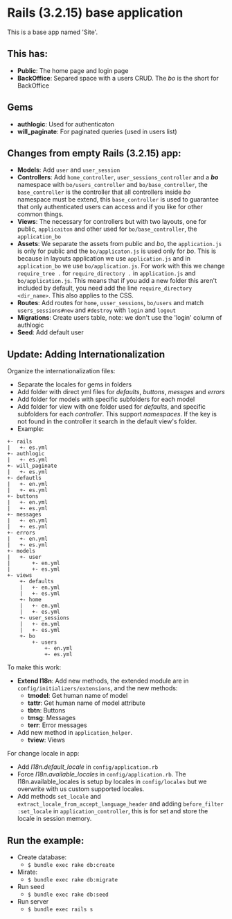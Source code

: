 # Rails (3.2.15) base application

This is a base app named 'Site'.

## This has:

- **Public**: The home page and login page
- **BackOffice**: Separed space with a users CRUD. The *bo* is the short for BackOffice


## Gems

- **authlogic**:      Used for authenticaton
- **will_paginate**:  For paginated queries (used in users list)


## Changes from empty Rails (3.2.15) app:

- **Models**: Add ```user``` and ```user_session```
- **Controllers**: Add ```home_controller```, ```user_sessions_controller``` and a ***bo*** namespace with ```bo/users_controller``` and ```bo/base_controller```, the ```base_controller``` is the controller that all controllers inside *bo* namespace must be extend, this ```base_controller``` is used to guarantee that only authenticated users can access and if you like for other common things.
- **Views**: The necessary for controllers but with two layouts, one for public, ```applicaiton``` and other used for ```bo/base_controller```, the ```application_bo```
- **Assets**: We separate the assets from public and *bo*, the ```application.js``` is only for public and the ```bo/applicaton.js``` is used only for *bo*. This is because in layouts application we use ```application.js``` and in ```application_bo``` we use ```bo/application.js```. For work with this we change ```require_tree .``` for ```require_directory .``` in ```application.js``` and ```bo/application.js```. This means that if you add a new folder this aren't included by default, you need add the line ```require_directory <dir_name>```. This also applies to the CSS.
- **Routes**: Add routes for ```home```, ```usser_sessions```, ```bo/users``` and match ```users_sessions#new``` and ```#destroy``` with ```login``` and ```logout``` 
- **Migrations**: Create users table, note: we don't use the 'login' column of authlogic
- **Seed**: Add default user

## Update: Adding Internationalization
Organize the internationalization files:
- Separate the locales for gems in folders
- Add folder with direct yml files for *defaults*, *buttons*, *messges* and *errors*
- Add folder for models with specific subfolders for each model
- Add folder for view with one folder used for *defaults*, and specific subfolders for each *controller*. This support *namespaces*. If the key is not found in the controller it search in the default view's folder.
- Example:

```
+- rails
|   +- es.yml
+- authlogic
|   +- es.yml
+- will_paginate
|   +- es.yml
+- defautls
|   +- en.yml
|   +- es.yml
+- buttons
|   +- en.yml
|   +- es.yml
+- messages
|   +- en.yml
|   +- es.yml
+- errors
|   +- en.yml
|   +- es.yml
+- models
|   +- user
|       +- en.yml
|       +- es.yml
+- views
    +- defaults
    |   +- en.yml
    |   +- es.yml
    +- home
    |   +- en.yml
    |   +- es.yml
    +- user_sessions
    |   +- en.yml
    |   +- es.yml
    +- bo
        +- users
            +- en.yml
            +- es.yml
```

To make this work:
- **Extend I18n**: Add new methods, the extended module are in ```config/initializers/extensions```, and the new methods:
  - **tmodel**: Get human name of model
  - **tattr**: Get human name of model attribute
  - **tbtn**: Buttons 
  - **tmsg**: Messages
  - **terr**: Error messages
- Add new method in `application_helper`.
  - **tview**: Views

For change locale in app:
- Add *I18n.default_locale* in `config/application.rb`
- Force *I18n.available_locales* in `config/application.rb`. The I18n.available_locales is setup by locales in `config/locales` but we overwrite with us custom supported locales.
- Add methods `set_locale` and `extract_locale_from_accept_language_header` and adding `before_filter :set_locale` in `application_controller`, this is for set and store the locale in session memory.


## Run the example:

- Create database:
  - ```$ bundle exec rake db:create```
- Mirate: 
  - ```$ bundle exec rake db:migrate```
- Run seed
  - ```$ bundle exec rake db:seed```
- Run server
  - ```$ bundle exec rails s```